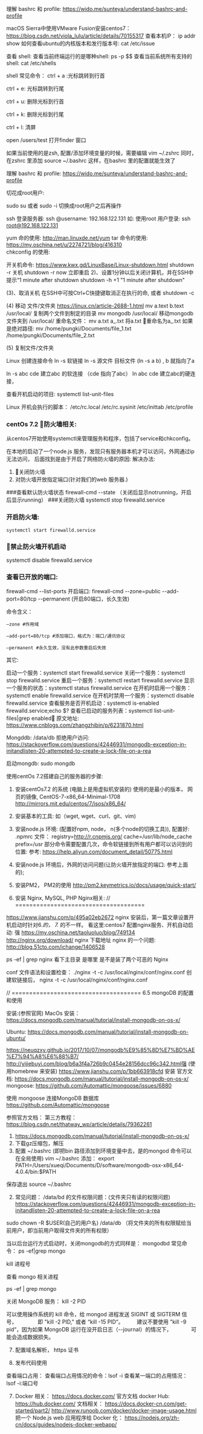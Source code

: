 理解 bashrc 和 profile:
https://wido.me/sunteya/understand-bashrc-and-profile

macOS Sierra中使用VMware Fusion安装centos7：
https://blog.csdn.net/viola_lulu/article/details/70155317
查看本机IP：
ip addr show 
如何查看ubuntu的内核版本和发行版本号:
cat /etc/issue

查看 shell:
 查看当前终端运行的是哪种shell: ps -p $$
 查看当前系统所有支持的shell: cat /etc/shells

shell 常见命令：
ctrl + a :光标跳转到行首

ctrl + e: 光标跳转到行尾

ctrl + u: 删除光标到行首

ctrl + k: 删除光标到行尾

ctrl + l: 清屏

open /users/test 打开finder 窗口

 如果当前使用的是zsh, 配置/添加环境变量的时候，需要编辑 vim ~/.zshrc
 同时， 在zshrc 里添加 source ~/.bashrc
 这样，在bashrc 里的配置就能生效了

 理解 bashrc 和 profile:
 https://wido.me/sunteya/understand-bashrc-and-profile


切花成root用户:

sudo  su 或者 sudo -i 切换成root用户之后再操作

ssh 登录服务器:
ssh @username: 192.168.122.131
如: 使用root 用户登录:
    ssh root@192.168.122.131

yum 命的使用:
 http://man.linuxde.net/yum
tar 命令的使用:
 https://my.oschina.net/u/2274721/blog/416310  
chkconfig 的使用:

开关机命令:
https://www.kwx.gd/LinuxBase/Linux-shutdown.html
shutdown -r 关机
shutdown -r now 立即重启
2)、设置1分钟以后关闭计算机，并在SSH中提示“1 minute after shutdown
shutdown -h +1 "1 minute after shutdown"

(3)、取消关机
在SSH中可按Ctrl+C快捷键取消正在执行的命, 或者 shutdown -c 

(4) 
移动 文件/文件夹 https://linux.cn/article-2688-1.html
mv a.text b.text /usr/local/ 复制两个文件到制定的目录
mv mongodb /usr/local/ 移动mongodb 文件夹到 /usr/local/
重命名文件：
mv a.txt a_.txt  将a.txt 重命名为a_.txt
如果是绝对路径:
mv /home/pungki/Documents/file_1.txt /home/pungki/Documents/file_2.txt

(5) 复制文件/文件夹



Linux 创建连接命令 ln -s 软链接
ln -s 源文件 目标文件 (ln -s a b) , b 就指向了a

ln -s abc cde 建立abc 的软连接 （cde 指向了abc）
ln abc cde 建立abc的硬连接，

查看开机启动的项目:
systemctl list-unit-files

Linux 开机会执行的脚本：
/etc/rc.local
/etc/rc.sysinit
/etc/inittab
/etc/profile

### centOs 7.2 防火墙相关:
从centos7开始使用systemctl来管理服务和程序，包括了service和chkconfig。

在本地的启动了一个node.js 服务，发现只有服务器本机才可以访问，外网通过ip 无法访问， 后面找到是由于开启了网络防火墙的原因:
解决办法:
  1. 关闭防火墙
  2. 对防火墙开放指定端口(针对我们的web 服务器.)

  ###查看默认防火墙状态
   firewall-cmd --state 
  （关闭后显示notrunning，开启后显示running）
  ###关闭防火墙
   systemctl stop firewalld.service
  ### 开启防火墙:
    systemctl start firewalld.service
  ### 禁止防火墙开机启动
  systemctl disable firewalld.service 
  ### 查看已开放的端口:
  firewall-cmd --list-ports
  开启端口:
  firewall-cmd --zone=public --add-port=80/tcp --permanent (开启80端口，长久生效)

  命令含义：

    –zone #作用域

    –add-port=80/tcp #添加端口，格式为：端口/通讯协议

    –permanent #永久生效，没有此参数重启后失效

其它:

启动一个服务：systemctl start firewalld.service
关闭一个服务：systemctl stop firewalld.service
重启一个服务：systemctl restart firewalld.service
显示一个服务的状态：systemctl status firewalld.service
在开机时启用一个服务：systemctl enable firewalld.service
在开机时禁用一个服务：systemctl disable firewalld.service
查看服务是否开机启动：systemctl is-enabled firewalld.service;echo $?
查看已启动的服务列表：systemctl list-unit-files|grep enabled
原文地址:
https://www.cnblogs.com/zhangzhibin/p/6231870.html


Mongddb:
/data/db 拒绝用户访问:
https://stackoverflow.com/questions/42446931/mongodb-exception-in-initandlisten-20-attempted-to-create-a-lock-file-on-a-rea

启动mongdb: sudo mongdb

使用centOs 7.2搭建自己的服务器的步骤:

1. 安装centOs7.2 的系统 (电脑上是用虚拟机安装的)
     使用的是最小的版本， 网页的镜像, CentOS-7-x86_64-Minimal-1708  
     http://mirrors.mit.edu/centos/7/isos/x86_64/
2. 安装基本的工具: 如（wget, wget、curl、git、vim) 

3. 安装node.js 环境: (配置好npm, node， n(多个node的切换工具)), 配置好: .npmrc 文件：
      registry=http://r.cnpmjs.org/
      cache=/usr/lib/node_cache
      prefix=/usr
  部分命令需要配置几次，命令软链接到所有用户都可以访问到的位置:
 参考: https://help.aliyun.com/document_detail/50775.html

4. 安装node.js 环境后，外网的访问问题(让防火墙开放指定的端口: 参考上面的);

5. 安装PM2， PM2的使用
   http://pm2.keymetrics.io/docs/usage/quick-start/

6. 安装  Nginx, MySQL, PHP
  Nginx相关:
  // =====================================

  https://www.jianshu.com/p/495a02eb2672
  nginx 安装后，第一篇文章设置开机启动时针对6.*的， 7.* 的不一样。
  看这里:centos7 配置nginx服务、开机自动启动: 强
  https://my.oschina.net/taoluoluo/blog/749134
    http://nginx.org/download/ nginx 下载地址
  nginx 的一个问题:
  http://blog.51cto.com/ichange/1406528
 
   ps  -ef | grep nginx 看下主目录 是哪里 是不是装了两个可恶的 Nginx

 conf 文件语法和设置检查：
 ./nginx -t -c /usr/local/nginx/conf/nginx.conf
 创建软链接后，  nginx -t -c /usr/local/nginx/conf/nginx.conf


// =====================================
6.5 mongoDB 的配置和使用 

安装:(参照官网)
MacOs 安装：
https://docs.mongodb.com/manual/tutorial/install-mongodb-on-os-x/

Ubuntu: 
https://docs.mongodb.com/manual/tutorial/install-mongodb-on-ubuntu/

https://neuqzxy.github.io/2017/10/07/mongodb%E9%85%8D%E7%BD%AE%E7%94%A8%E6%88%B7/
http://yijiebuyi.com/blog/b6a3f4a726b9c0454e28156dcc96c342.html强 (使用homebrew 来安装)
https://www.jianshu.com/p/1bb663918cfd 安装
官方文档:
https://docs.mongodb.com/manual/tutorial/install-mongodb-on-os-x/
mongoose:
https://github.com/Automattic/mongoose/issues/6880

使用 mongoose 连接MongoDB 数据库
https://github.com/Automattic/mongoose


参照官方文档：
     第三方教程： https://blog.csdn.net/thatway_wp/article/details/79362261
1.   https://docs.mongodb.com/manual/tutorial/install-mongodb-on-os-x/
2. 下载gz压缩包，解压
3. 配置 ~/.bashrc (即把bin 路径添加到环境变量中去，是的mongod 命令可以在全局使用)
vim ~/.bashrc
 添加： export PATH=/Users/xueqi/Documents/D/software/mongodb-osx-x86_64-4.0.4/bin:$PATH

 保存退出
 source ~/.bashrc

 2. 常见问题： 
  /data/bd 的文件权限问题：(文件夹只有读的权限问题)
  https://stackoverflow.com/questions/42446931/mongodb-exception-in-initandlisten-20-attempted-to-create-a-lock-file-on-a-rea

  sudo chown -R $USER(自己的用户名) /data/db （将文件夹的所有权限赋给当前用户，即当前用户取得文件夹的所有权限）

当以后台运行方式启动时，关闭mongodb的方式同样是：
mongodbd 常见命令：
ps -ef|grep mongo 

kill 进程号

查看 mongo 相关进程

ps -ef | grep mongo

关闭 MongoDB 服务：
kill -2 PID

可以使用操作系统的 kill 命令，给 mongod 进程发送 SIGINT 或 SIGTERM 信号，
             即 "kill -2 PID," 或者 “kill -15 PID“。
       
 建议不要使用 ”kill -9 pid“，因为如果 MongoDB 运行在没开启日志（--journal）的情况下，
            可能会造成数据损失。




7. 配置域名解析， https 证书

8. 发布代码使用
  

查看端口占用：
查看端口占用情况的命令：lsof -i
查看某一端口的占用情况： lsof -i:端口号 


 7. Docker 相关：
    https://docs.docker.com/  官方文档 
    docker Hub:
    https://hub.docker.com/
   文档相关：
    https://docs.docker-cn.com/get-started/part2/
    http://www.runoob.com/docker/docker-image-usage.html
    把一个 Node.js web 应用程序给 Docker 化：
    https://nodejs.org/zh-cn/docs/guides/nodejs-docker-webapp/
